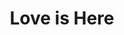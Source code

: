 ---
pid: fs221
title: Love is Here
location_transcription: 12th and Locust
coordinates: "[-75.160654600248, 39.947832950459]"
zipcode: '75068'
gen_neighborhood: 
neighborhood: 
outside_phl: 'Little Elm TX '
age: '47'
age_range: 40-49
instagram: 
image_file_name: fs_221.jpg
proposal_transcription: |-
  Mobins rainbow heart
  Multicolor rotating on the inner stake
topic: Unknown,Love
topic_summary: 0, 0
type: Digital,Obelisk,Other No Form
keywords_other: 
credit: G Hansen
image_labels: 7 multicolored hearts stacked up on a stake, rotating
twitter: 
facebook: 
permalink: "/monuments/fs221/"
layout: item-page
---